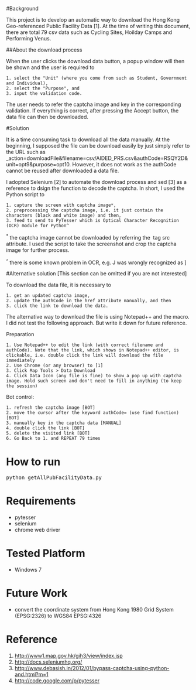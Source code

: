 #Background

This project is to develop an automatic way to download the Hong Kong Geo-referenced Public Facility Data [1]. At the time of writing this document, there are total 79 csv data such as Cycling Sites, Hoilday Camps and Performing Venus. 

##About the download process

When the user clicks the download data button, a popup window will then be shown and the user is required to 

	1. select the "Unit" (where you come from such as Student, Government and Individual),
	2. select the "Purpose", and 
	3. input the validation code.

The user needs to refer the captcha image and key in the corresponding validation. If everything is correct, after pressing the Accept button, the data file can then be downloaded.

#Solution

It is a time consuming task to download all the data manually. At the beginning, I supposed the file can be download easily by just simply refer to the URL such as _action=downloadFile&filename=csv/AIDED_PRS.csv&authCode=RSQY2D&unit=opt9&purpose=opt10. However, it does not work as the authCode cannot be reused after downloaded a data file. 

I adopted Selenium [2] to automate the download process and sed [3] as a reference to dsign the function to decode the captcha. In short, I used the Python script to 

	1. capture the screen with captcha image*,
	2. preprocessing the captcha image, i.e. it just contain the characters (black and white image) and then, 
	3. feed to send to PyTesser which is Optical Character Recognition (OCR) module for Python^

<sup>*</sup> the captcha image cannot be downloaded by referring the <img> tag src attribute. I used the script to take the screenshot and crop the captcha image for further process.

<sup>^</sup> there is some known problem in OCR, e.g. J was wrongly recognized as ]

#Alternative solution 
[This section can be omitted if you are not interested]

To download the data file, it is necessary to 

	1. get an updated captcha image, 
	2. update the authCode in the href attribute manually, and then
	3. click the link to download the data. 

The alternative way to download the file is using Notepad++ and the macro. I did not test the following approach. But write it down for future reference. 

Preparation

	1. Use Notepad++ to edit the link (with correct filename and authCode). Note that the link, which shows in Notepad++ editor, is clickable, i.e. double click the link will download the file immediately
	2. Use Chrome (or any browser) to [1]
	3. Click Map Tools > Data Download 
	4. Click Data Icon (any file is fine) to show a pop up with captcha image. Hold such screen and don't need to fill in anything (to keep the session)

Bot control: 

	1. refresh the captcha image [BOT] 
	2. move the cursor after the keyword authCode= (use find function) [BOT] 
	3. manually key in the captcha data [MANUAL]
	4. double click the link [BOT]
	5. delete the visited link [BOT] 
	6. Go Back to 1. and REPEAT 79 times

# How to run
<pre>python getAllPubFacilityData.py</pre>

# Requirements
- pytesser
- selenium 
- chrome web driver

# Tested Platform
- Windows 7

# Future Work
- convert the coordinate system from Hong Kong 1980 Grid System (EPSG:2326) to WGS84 EPSG:4326

# Reference
1. http://www1.map.gov.hk/gih3/view/index.jsp
2. http://docs.seleniumhq.org/
3. http://www.debasish.in/2012/01/bypass-captcha-using-python-and.html?m=1
4. http://code.google.com/p/pytesser
